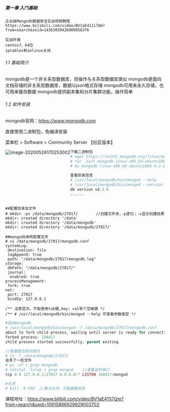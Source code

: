 ##### 第一章 入门基础

```
企业级Mongodb数据库全实战视频教程
https://www.bilibili.com/video/BV1aE411i7Qm?from=search&seid=14363050426909956376

实战环境
centos7、64位
iptables和selinux关闭
```

###### 1.1 基础简介

mongodb是一个非关系型数据库，但操作与关系型数据库类似
mongodb是面向文档存储的非关系型数据库，数据以json格式存储
mongodb可用来永久存储，也可用来缓存数据
mongodb提供副本集和分片集群功能，操作简单



###### 1.2 软件安装

mongodb官网：https://www.mongodb.com

直接使用二进制包，免编译安装

菜单栏 > Software > Community Server  【社区版本】

<img src="H:\笔记本\Mongodb.assets\image-20200526170253002.png" alt="image-20200526170253002" style="float:left;" />

```php
下载二进制包
# wget https://fastdl.mongodb.org/linux/mongodb-linux-x86_64-ubuntu1804-4.2.6.tgz
# tar -zxvf mongodb-linux-x86_64-ubuntu1804-4.2.6.tgz
# mv mongodb-linux-x86_64-ubuntu1804-4.2.6  /usr/local/mongodb

查看安装信息
# /usr/local/mongodb/bin/mongod --help     //帮助命令
# /usr/local/mongodb/bin/mongod --version  //版本信息
db version v4.2.6
......
```



```

##配置目录及文件
# mkdir -pv /data/mongodb/27017/        //创建文件夹,-p递归；-v显示创建结果
mkdir: created directory '/data'
mkdir: created directory '/data/mongodb'
mkdir: created directory '/data/mongodb/27017/'

##mongodb单例配置文件
# vi /data/mongodb/27017/mongodb.conf
systemLog:
 destination: file
 logAppend: true
 path: "/data/mongodb/27017/mongodb.log"
storage:
 dbPath: "/data/mongodb/27017/"
 journal:
  enabled: true
processManagement:
 fork: true
net:
 port: 27017
 bindIp: 127.0.0.1

/** 注意层次，不能使用tab键,key: val有个空格键 */
/** # /usr/local/mongodb/bin/mongod --help 可查看参数类型 */
```



```php
#启动mongodb
# /usr/local/mongodb/bin/mongod -f /data/mongodb/27017/mongodb.conf
about to fork child process, waiting until server is ready for connections.
forked process: 108417
child process started successfully, parent exiting

//查看是否启动成功
# ls -l /data/mongodb/27017/
会多了一些文件
# ps -ef | grep mongodb
# netstat -tulnp | grep mongod    //查看监听端口
tcp 0 0 127.0.0.1:27017 0.0.0.0:* LISTEN 108417/mongod

#关闭
# kill -9 PID  //暴力关闭，可能数据丢失

```



























































课程地址：https://www.bilibili.com/video/BV1aE411i7Qm?from=search&seid=10915866929929003702